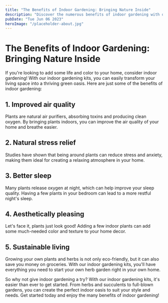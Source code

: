 ```yaml
---
title: "The Benefits of Indoor Gardening: Bringing Nature Inside"
description: "Discover the numerous benefits of indoor gardening with our indoor gardening kits. Bring nature indoors and transform your living space into a green oasis. Learn how to get started today!"
pubDate: "Tue Jun 06 2023"
heroImage: "/placeholder-about.jpg"
---
```


# The Benefits of Indoor Gardening: Bringing Nature Inside

If you&#39;re looking to add some life and color to your home, consider indoor gardening! With our indoor gardening kits, you can easily transform your living space into a thriving green oasis. Here are just some of the benefits of indoor gardening:

## 1. Improved air quality

Plants are natural air purifiers, absorbing toxins and producing clean oxygen. By bringing plants indoors, you can improve the air quality of your home and breathe easier.

## 2. Natural stress relief

Studies have shown that being around plants can reduce stress and anxiety, making them ideal for creating a relaxing atmosphere in your home.

## 3. Better sleep

Many plants release oxygen at night, which can help improve your sleep quality. Having a few plants in your bedroom can lead to a more restful night&#39;s sleep.

## 4. Aesthetically pleasing

Let&#39;s face it, plants just look good! Adding a few indoor plants can add some much-needed color and texture to your home decor.

## 5. Sustainable living

Growing your own plants and herbs is not only eco-friendly, but it can also save you money on groceries. With our indoor gardening kits, you&#39;ll have everything you need to start your own herb garden right in your own home.

So why not give indoor gardening a try? With our indoor gardening kits, it&#39;s easier than ever to get started. From herbs and succulents to full-blown gardens, you can create the perfect indoor oasis to suit your style and needs. Get started today and enjoy the many benefits of indoor gardening!
